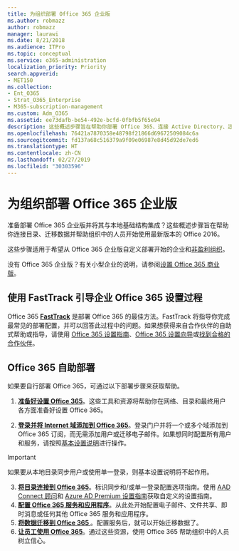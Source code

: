 ```yaml
---
title: 为组织部署 Office 365 企业版
ms.author: robmazz
author: robmazz
manager: laurawi
ms.date: 8/21/2018
ms.audience: ITPro
ms.topic: conceptual
ms.service: o365-administration
localization_priority: Priority
search.appverid:
- MET150
ms.collection:
- Ent_O365
- Strat_O365_Enterprise
- M365-subscription-management
ms.custom: Adm_O365
ms.assetid: ee73dafb-be54-492e-bcfd-0fbfb5f65e94
description: 这些概述步骤旨在帮助你部署 Office 365、连接 Active Directory、迁移数据以及帮助组织中的人员开始使用最新版本的 Office 2016。
ms.openlocfilehash: 76421a7870358e48798f21866d69672509084c6a
ms.sourcegitcommit: fd137a68c516379a9f09e06987e8d45d92de7ed6
ms.translationtype: HT
ms.contentlocale: zh-CN
ms.lasthandoff: 02/27/2019
ms.locfileid: "30303596"
---
```

# <a name="deploy-office-365-enterprise-for-your-organization"></a>为组织部署 Office 365 企业版
准备部署 Office 365 企业版并将其与本地基础结构集成？这些概述步骤旨在帮助你连接目录、迁移数据并帮助组织中的人员开始使用最新版本的 Office 2016。
  
这些步骤适用于希望从 Office 365 企业版自定义部署开始的企业和[非盈利组织](https://go.microsoft.com/fwlink/?LinkId=627221)。 
  
没有 Office 365 企业版？有关小型企业的说明，请参阅[设置 Office 365 商业版](https://support.office.com/article/6a3a29a0-e616-4713-99d1-15eda62d04fa)。 
  
## <a name="guided-enterprise-office-365-setup-process-with-fasttrack"></a>使用 FastTrack 引导企业 Office 365 设置过程
Office 365 **[FastTrack](https://docs.microsoft.com/fasttrack)** 是部署 Office 365 的最佳方法。FastTrack 将指导你完成最常见的部署配置，并可以回答此过程中的问题。如果想获得来自合作伙伴的自助式帮助或指导，请使用 [Office 365 设置指南](https://support.office.com/article/Set-up-Office-365-for-business-6a3a29a0-e616-4713-99d1-15eda62d04fa)、[Office 365 设置向导](https://aka.ms/o365fasttrack)或[找到合格的合作伙伴](https://partnercenter.microsoft.com/zh-CN/pcv/search)。

## <a name="self-deployment-of-office-365"></a>Office 365 自助部署
如果要自行部署 Office 365，可通过以下部署步骤来获取帮助。

1. **[准备好设置 Office 365](get-your-organization-ready-for-office-365.md)**。这些工具和资源将帮助你在网络、目录和最终用户各方面准备好设置 Office 365。

2. **[登录并将 Internet 域添加到 Office 365](https://portal.office.com/Domains/AddDomainWizard.aspx?Scenario=AdvancedSetup)**。登录门户并将一个或多个域添加到 Office 365 订阅，而无需添加用户或迁移电子邮件。如果想同时配置所有用户和服务，请按照[基本设置说明](https://support.office.com/article/Set-up-Office-365-for-business-6a3a29a0-e616-4713-99d1-15eda62d04fa)进行操作。

>[!IMPORTANT] 
>如果要从本地目录同步用户或使用单一登录，则基本设置说明将不起作用。

3. **[将目录连接到 Office 365](https://support.office.com/article/Understanding-Office-365-Identity-and-Azure-Active-Directory-06a189e7-5ec6-4af2-94bf-a22ea225a7a9)**。标识同步和/或单一登录配置选项指南。使用 [AAD Connect 顾问](https://aka.ms/aadconnectpwsync)和 [Azure AD Premium 设置指南](https://aka.ms/aadpguidance)获取自定义的设置指南。
4. **[配置 Office 365 服务和应用程序](configure-services-and-applications.md)**。从此处开始配置电子邮件、文件共享、即时消息或任何其他 Office 365 服务和应用程序。
5. **[将数据迁移到 Office 365 ](migrate-data-to-office-365.md)**。配置服务后，就可以开始迁移数据了。
6. **[让员工使用 Office 365](https://support.office.com/article/Get-started-with-Office-365-for-business-d6466f0d-5d13-464a-adcb-00906ae87029)**。通过这些资源，使用 Office 365 帮助组织中的人员树立信心。